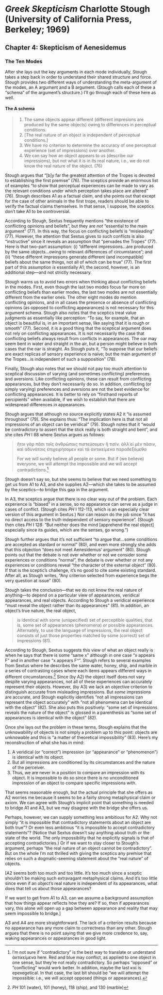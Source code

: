 # *Greek Skepticism* Charlotte Stough (University of California Press, Berkeley; 1969)

## Chapter 4: Skepticism of Aenesidemus

### The Ten Modes

After she lays out the key arguments in each mode individually, Stough takes a step back in order to understand their shared structure and force. Stough provides two different ways of understanding the meta-argument of the modes, an A argument and a B argument. (Stough calls each of these a “schema” of the argument’s structure.) I’ll go through each of these here as well.

#### The A schema

> 1. The same objects appear different (different impresions are produced by the same objects) owing to differences in perceptual conditions.
> 2. [The real nature of an object is independent of perceptual conditions.]
> 3. We have no criterion to determine the accuracy of one perceptual experience (set of impressions) over another.
> 4. We can say how an object appears to us (describe our impressions), but not what it is in its real nature, i.e., we do not know the real nature of the object.
> (76)

Stough argues that “[b]y far the greatest attention of the Tropes is devoted to establishing the first premise” (76). The sceptics provide an enormous list of examples “to show that perceptual experiences can be made to vary as the relevant conditions under which perception takes place are altered” (76). Stough describes A1 as a factual claim, and she points out that except for the case of other animals in the first trope, readers should be able to verify the factual claims themselves. In that sense, I suppose, the sceptics don’t take A1 to be controversial.

According to Stough, Sextus frequently mentions “the existence of conflicting opinions and beliefs”, but they are *not* “essential to the main argument” (77). In this way, the focus on conflicting beliefs is “misleading” (77). However, the attention that Sextus gives to such conflicts is also “instructive” since it reveals an assumption that “pervades the Tropes” (77). Here is that two-part assumption: (i) “different impressions...are produced by the same objects...owing to relevant differences of circumstance”; and (ii) “these different impressions generate different (and incompatible) beliefs about the same things, not all of which can be true” (77). The first part of this assumption *is* essentially A1; the second, however, is an additional step—and not strictly necessary.

Stough warns us to avoid two errors when thinking about conflicting beliefs in the modes. First, even though the last two modes focus far more on conflicting beliefs than earlier modes, the last two modes are not essentially different from the earlier ones. The other eight modes do mention conflicting opinions, and in all cases the presence or absence of conflicting opinions (as opposed to conflicting appearances) is not necessary for this argument schema. Stough also notes that the sceptics treat value judgments as essentially like perception: “To say, for example, that an object is beautiful is, in an important sense, like saying that it is rough or smooth” (77). Second, it is a good thing that the sceptical argument does not rely on conflicting appearances. It is not necessarily the case that conflicting beliefs always result from conflicts in appearances. The oar may seem bent in water and straight in the air, but a person might believe in both cases that the oar is straight. As Stough puts it, “To suppose that our beliefs are exact replicas of sensory experience is naïve; but the main argument of the Tropes...is independent of such a supposition” (78).

Finally, Stough also notes that we should not pay too much attention to sceptical discussion of varying (and sometimes conflicting) preferences and aversions. Like conflicting opinions, these can result from conflicting appearances, but they don’t necessarily do so. In addition, conflicting (or simply varying) preferences and aversions are not the best evidence for conflicting appearances. It is better to rely on “firsthand reports of percipients” when available, if we wish to establish that there are widespread differences in appearances.

Stough argues that although no source explicitly states A2 it “is assumed throughout” (79). She explains thus: “The implication here is that not all impressions of an object can be veridical” (79). Stough notes that it “would be contradictory to assert that the stick really is both straight and bent”, and she cites *PH* I 88 where Sextus argues as follows:

> ἤτοι γὰρ πᾶσι τοῖς ἀνθρώποις πιστεύσομεν ἢ τισίν. ἀλλ᾽εἰ μὲν πᾶσιν, καὶ ἀδυνάτοις ἐπιχειρήσομεν καὶ τὰ ἀντικείμενα παραδεξόμεθα
>
> For we will surely believe all people or some. But if (we believe) everyone, we will attempt the impossible and we will accept contradictions.[^1]

Stough doesn’t say so, but she seems to believe that we need something to get us from A1 to A3, and she supplies A2—which she takes to be assumed by the sceptics—to bridge this gap in the argument.

In A3, the sceptics argue that there is no clear way out of the problem. Each experience is “biased” in a sense, so no appearance can serve as a judge in cases of conflict. (Stough cites *PH* I 112-113, which is an especially clear version of this argument in Sextus.) Nor can reason do the job since “it has no direct access to the truth independent of sensory experience”. (Stough then cites *PH* I 128: “But neither does the mind [apprehend the real object] especially since its guides, which are the senses, go wrong.”)

Stough further argues that it’s not sufficient “to argue that...some conditions are accepted as stardard or normal” (80), and even more strongly she adds that this objection “does not meet Aenesidemus’ argument” (80). Stough points out that the debate is not over whether or not we consider some experiences or conditions “normal”, the debate is over whether or not any experiences or conditions reveal “the character of the external object” (80). If that is the sceptic’s challenge, it’s no good to cite some existing standard. After all, as Stough writes, “Any criterion selected from experience begs the very question at issue” (80).

Stough takes the conclusion—that we do not know the real nature of anything—to depend on a particular view of appearances, veridical appearances, and real objects. According to Stough a veridical experience “must reveal the object rather than its appearances” (81). In addition, an object’s true nature, the real object,

> is identical with some (unspecified) set of perceptible qualities, that is, some set of appearances (phenomena) or possible appearances. Alternately, to use the language of impressions, the real object consists of just those properties matched by some (correct) set of impressions (81).

According to Stough, Sextus suggests this view of what an object really is when he says that there is some “same x” although in one case “x appears F” and in another case “x appears F^”. Stough refers to several examples from Sextus where he describes the same water, honey, ship, and marble in a series of contrasting cases where each items appears different ways in different circumstances.[^2] Since (by A2) the object itself does not vary despite varying appearances, not all of these experiences can accurately represent their objects. However, (by A3) we lack an objective criterion to distinguish accurate from misleading impressions. But *some* impressions are accurate, and Stough explicitly identifies “not all impressions can represent the object accurately” with “not all phenomena can be identical with the object” (82). She also puts this positively: “some set of impressions reveals the nature of the object” is glossed in a parenthesis as “some set of appearances is identical with the object” (82).

Once she lays out the problem in these terms, Stough explains that the unknowability of objects is not simply a problem up to this point: objects are unknowable and this is “a matter of theoretical impossibility” (83). Here’s my reconstruction of what she has in mind:

1. A veridical (or “correct”) impression (or “appearance” or “phenomenon”) is identical with its object.
1. But all impressions are conditioned by its circumstances and the nature of the perceiver.
1. Thus, we are never in a position to compare an impression with its object. It is impossible to do so since there is no unconditioned impression of an object to compare specific impressions with.

That seems reasonable enough, but the actual principle that she offers as A2 worries me because it seems to be a fairly strong metaphysical claim or axiom. We can agree with Stough’s implicit point that something is needed to bridge A1 and A3, but we may disagree with the bridge she offers us. 

Perhaps, however, we can supply something less ambitious for A2. Why not simply “it is impossible that contradictory statements about an object are both true”? Or even less ambitious “it is impossible to accept contradictory statements”? (Notice that Sextus doesn’t say anything about truth or the state of the world. The only impossibility that he explicitly signals is that of accepting contradictories.) Or if we want to stay closer to Stough’s argument, perhaps “the real nature of an object cannot be contradictory”. But on the whole I’m not thrilled with giving the sceptics any premise that relies on such a dogmatic-seeming statement about the “real nature” of objects.

[A2 seems both too much and too little. It’s too much since a sceptic shouldn’t be making such extravagant metaphysical claims. And it’s too little since even if an object’s real nature is independent of its appearances, what does that tell us about those appearances?

If we want to get from A1 to A3, can we assume a background assumption that how things appear reflects how they are? If so, then if appearances vary, this alone will open up a gap between appearance and reality that may seem impossible to bridge.]

A3 and A4 are more straightforward. The lack of a criterion results because no appearance has any more claim to correctness than any other. Stough argues that there is no point saying that we give more credence to, say, waking appearances or appearances in good light.

[^1]: I’m not sure if “contradictory” is the best way to translate or understand ἀκτικείμενα here. Red and blue may conflict, as applied to one object in one sense, but they’re not really contradictory. So perhaps “opposed” or “conflicting” would work better. In addition, maybe the last καί is epexegetical. In that case, the last bit should be “we will attempt the impossible: i.e., we will accept opposed (things or appearances).

[^2]: *PH* 101 (water), 101 (honey), 118 (ship), and 130 (marble)
